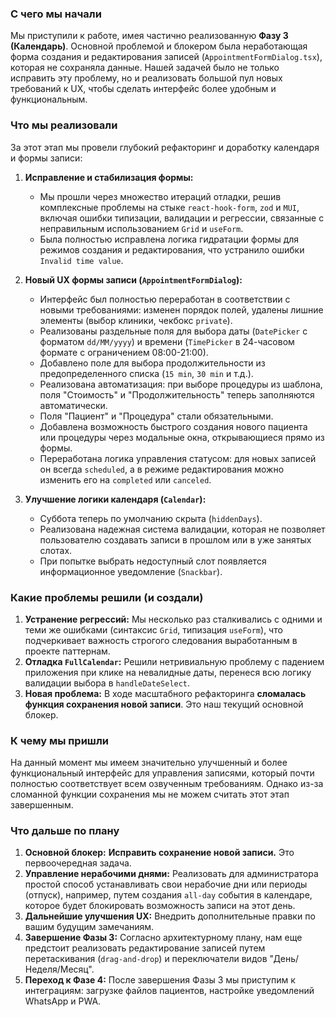 ### С чего мы начали

Мы приступили к работе, имея частично реализованную __Фазу 3 (Календарь)__. Основной проблемой и блокером была неработающая форма создания и редактирования записей (`AppointmentFormDialog.tsx`), которая не сохраняла данные. Нашей задачей было не только исправить эту проблему, но и реализовать большой пул новых требований к UX, чтобы сделать интерфейс более удобным и функциональным.

### Что мы реализовали

За этот этап мы провели глубокий рефакторинг и доработку календаря и формы записи:

1.  **Исправление и стабилизация формы:**
    *   Мы прошли через множество итераций отладки, решив комплексные проблемы на стыке `react-hook-form`, `zod` и `MUI`, включая ошибки типизации, валидации и регрессии, связанные с неправильным использованием `Grid` и `useForm`.
    *   Была полностью исправлена логика гидратации формы для режимов создания и редактирования, что устранило ошибки `Invalid time value`.

2.  **Новый UX формы записи (`AppointmentFormDialog`):**
    *   Интерфейс был полностью переработан в соответствии с новыми требованиями: изменен порядок полей, удалены лишние элементы (выбор клиники, чекбокс `private`).
    *   Реализованы раздельные поля для выбора даты (`DatePicker` с форматом `dd/MM/yyyy`) и времени (`TimePicker` в 24-часовом формате с ограничением 08:00-21:00).
    *   Добавлено поле для выбора продолжительности из предопределенного списка (`15 min`, `30 min` и т.д.).
    *   Реализована автоматизация: при выборе процедуры из шаблона, поля "Стоимость" и "Продолжительность" теперь заполняются автоматически.
    *   Поля "Пациент" и "Процедура" стали обязательными.
    *   Добавлена возможность быстрого создания нового пациента или процедуры через модальные окна, открывающиеся прямо из формы.
    *   Переработана логика управления статусом: для новых записей он всегда `scheduled`, а в режиме редактирования можно изменить его на `completed` или `canceled`.

3.  **Улучшение логики календаря (`Calendar`):**
    *   Суббота теперь по умолчанию скрыта (`hiddenDays`).
    *   Реализована надежная система валидации, которая не позволяет пользователю создавать записи в прошлом или в уже занятых слотах.
    *   При попытке выбрать недоступный слот появляется информационное уведомление (`Snackbar`).

### Какие проблемы решили (и создали)

1.  **Устранение регрессий:** Мы несколько раз сталкивались с одними и теми же ошибками (синтаксис `Grid`, типизация `useForm`), что подчеркивает важность строгого следования выработанным в проекте паттернам.
2.  **Отладка `FullCalendar`:** Решили нетривиальную проблему с падением приложения при клике на невалидные даты, перенеся всю логику валидации выбора в `handleDateSelect`.
3.  **Новая проблема:** В ходе масштабного рефакторинга **сломалась функция сохранения новой записи**. Это наш текущий основной блокер.

### К чему мы пришли

На данный момент мы имеем значительно улучшенный и более функциональный интерфейс для управления записями, который почти полностью соответствует всем озвученным требованиям. Однако из-за сломанной функции сохранения мы не можем считать этот этап завершенным.

### Что дальше по плану

1.  **Основной блокер:** **Исправить сохранение новой записи.** Это первоочередная задача.
2.  **Управление нерабочими днями:** Реализовать для администратора простой способ устанавливать свои нерабочие дни или периоды (отпуск), например, путем создания `all-day` события в календаре, которое будет блокировать возможность записи на этот день.
3.  **Дальнейшие улучшения UX:** Внедрить дополнительные правки по вашим будущим замечаниям.
4.  **Завершение Фазы 3:** Согласно архитектурному плану, нам еще предстоит реализовать редактирование записей путем перетаскивания (`drag-and-drop`) и переключатели видов "День/Неделя/Месяц".
5.  **Переход к Фазе 4:** После завершения Фазы 3 мы приступим к интеграциям: загрузке файлов пациентов, настройке уведомлений WhatsApp и PWA.
